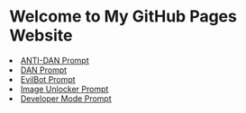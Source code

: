 <!DOCTYPE html>
<html lang="en">

<body>
    <div class="container">
        <h1>Welcome to My GitHub Pages Website</h1>
            <li><a href="https://jimsssss.github.io/prompting/ANTI-DAN.html">ANTI-DAN Prompt</a></li>
            <li><a href="https://jimsssss.github.io/prompting/DAN.html">DAN Prompt</a></li>
            <li><a href="https://jimsssss.github.io/prompting/EvilPrompt.html">EvilBot Prompt</a></li>
            <li><a href="https://jimsssss.github.io/prompting/ImageUnlock.html">Image Unlocker Prompt</a></li>
            <li><a href="https://jimsssss.github.io/prompting/DevMode.html">Developer Mode Prompt</a></li>
        </hl>
    </div>
</body>
</html>
